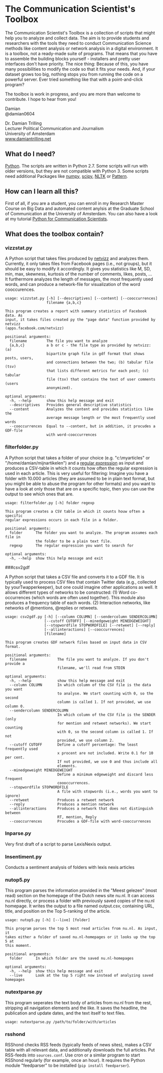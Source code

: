 # The Communication Scientist's Toolbox

The Communication Scientist's Toolbox is a collection of scripts that might help you to analyze and collect data. The aim is to provide students and researchers with the tools they need to conduct Communication Science methods like content analysis or network analysis in a digital environment. It is a toolbox, not a ready-made suite of programs. That means that you have to assemble the building blocks yourself - installers and pretty user interfaces don't have priority. The nice thing: Because of this, you have many possibilities to modify the code so that it fits your needs. And, if your dataset grows too big, nothing stops you from running the code on a powerful server. Ever tried something like that with a point-and-click program?

The toolbox is work in progress, and you are more than welcome to contribute. I hope to hear from you!

Damian  
@damian0604

Dr. Damian Trilling  
Lecturer Political Communication and Journalism  
University of Amsterdam  
www.damiantrilling.net  


##  What do I need?

[Python](www.python.org). The scripts are written in Python 2.7. Some scripts will run with older versions, but they are not compatible with Python 3. Some scripts need additional Packages like [numpy](www.numpy.org), [scipy](www.scipy.org), [NLTK](www.nltk.org) or [Pattern](www.clips.ua.ac.be/pattern).


## How can I learn all this?

First of all, if you are a student, you can enroll in my Research Master Course on Big Data and automated content anylsis at the Graduate School of Communication at the University of Amsterdam. You can also have a look at my tutorial [Python for Communication Scientists](www.damiantrilling.net/downloads/py_for_cs.pdf).  

## What does the toolbox contain?

### vizzstat.py

A Python script that takes files produced by [netvizz](http://apps.facebook.com/netvizz) and analyzes them. Currently, it only takes files from Facebook pages (i.e., not groups), but it should be easy to modify it accordingly. It gives you statistics like M, SD, min, max, skewness, kurtosis of the number of comments, likes, posts, ...  
It furthermore analyzes the length of messages, the most frequently used words, and can produce a network-file for visualization of the word cooccurences. 

```
usage: vizzstat.py [-h] [--descriptives] [--content] [--cooccurrences]
                   filename {a,b,c}

This program creates a report with summary statistics of Facebook data. As
input, it takes files created py the "page data" function provided by netvizz
(apps.facebook.com/netvizz)

positional arguments:
  filename         The file you want to analyze
  {a,b,c}          a b or c - the file type as provided by netvizz: (a)
                   bipartite graph file in gdf format that shows posts, users,
                   and connections between the two; (b) tabular file (tsv)
                   that lists different metrics for each post; (c) tabular
                   file (tsv) that contains the text of user comments (users
                   anonymized).

optional arguments:
  -h, --help       show this help message and exit
  --descriptives   Provides general descriptive statistics
  --content        Analyzes the content and provides statistics like the
                   average message length or the most frequently used words
  --cooccurrences  Equal to --content, but in addition, it procudes a GDF-file
                   with word-cooccurrences
```

### filterfolder.py

A Python script that takes a folder of your choice (e.g. "c:\myarticles" or "/home/damian/mijnartikelen") and a [regular expression](http://en.wikipedia.org/wiki/Regular_expression) as input and produces a CSV-table in which it counts how often the regular expression is used in each article. This is very useful for filtering: Imagine you have a folder with 10.000 articles (they are assumed to be in plain text format, but you might be able to abuse the program for other formats) and you want to have a look at only those that are on a specific topic, then you can use the output to see which ones that are.

```
usage: filterfolder.py [-h] folder regexp

This program creates a CSV table in which it counts houw often a specific
regular expressions occurs in each file in a folder.

positional arguments:
  folder      The folder you want to analyze. The program assumes each file in
              the folder to be a plain text file.
  regexp      The regular expression you want to search for

optional arguments:
  -h, --help  show this help message and exit

```

###csv2gdf

A Python script that takes a CSV file and converts it to a GDF file. It is typically used to process CSV files that contain Twitter data (e.g., collected by yourTwapperkeeper), but one could imagine other applications as well.
It allows different types of networks to be constructed:
(1) Word co-occurrences (which words are often used together). This module also produces a frequency table of each words.
(2) Interaction networks, like networks of @mentions, @replies or retweets.


```
usage: csv2gdf.py [-h] [--column COLUMN] [--sendercolumn SENDERCOLUMN]
                  [--cutoff CUTOFF] [--minedgeweight MINEDGEWEIGHT]
                  [--stopwordfile STOPWORDFILE] [--retweet] [--reply]
                  [--allinteractions] [--cooccurrences]
                  [filename]

This program creates GDF network files based on input data in CSV format.

positional arguments:
  filename              The file you want to analyze. If you don't provide a
                        filename, we'll read from STDIN

optional arguments:
  -h, --help            show this help message and exit
  --column COLUMN       In which column of the CSV file is the data you want
                        to analyse. We start counting with 0, so the second
                        column is called 1. If not provided, we use column 0.
  --sendercolumn SENDERCOLUMN
                        In which column of the CSV file is the SENDER (only
                        for mention and retweet networks). We start counting
                        with 0, so the second column is called 1. If not
                        provided, we use column 2.
  --cutoff CUTOFF       Define a cutoff percentage: The least frequently used
                        x procent are not included. Write 0.1 for 10 per cent.
                        If not provided, we use 0 and thus include all
                        elements.
  --minedgeweight MINEDGEWEIGHT
                        Define a minimum edgeweight and discard less frequent
                        coooccurrences.
  --stopwordfile STOPWORDFILE
                        A file with stopwords (i.e., words you want to ignore)
  --retweet             Produces a retweet network
  --reply               Produces a mention network
  --allinteractions     Produces a network that does not distinguish between
                        RT, mention, Reply
  --cooccurrences       Procudes a GDF-file with word-cooccurrences
```

### lnparse.py

Very first draft of a script to parse LexisNexis output. 


### lnsentiment.py

Conducts a sentiment analysis of folders with lexis nexis articles



### nutop5.py

This program parses the information provided in the "Meest gelezen" (most read) section on the homepage of the Dutch news site nu.nl. It can access nu.nl directly, or process a folder with previously saved copies of the nu.nl homepage. It writes the output to a file named output.csv, containing URL, title, and position on the Top 5-ranking of the article.


```
usage: nutop5.py [-h] [--live] [folder]

This program parses the top 5 most read articles from nu.nl. As input, it
takes either a folder of saved nu.nl-homepages or it looks up the top 5 at
this moment.

positional arguments:
  folder      In which folder are the saved nu.nl-homepages

optional arguments:
  -h, --help  show this help message and exit
  --live      Look at the top 5 right now instead of analyzing saved homepages
```

### nutextparse.py

This program seperates the text body of articles from nu.nl from the rest, stripping all navigation elements and the like. It saves the headline, the publication and update dates, and the text itself to text files.

```
usage: nutextparse.py /path/to/folder/with/articles

```


### rsshond

RSShond checks RSS feeds (typically feeds of news sites), makes a CSV table with all relevant data, and additionally downloads the full articles. Put RSS-feeds into `sources.conf`. Use cron or a similar program to start RSShond regularly (for example, once an hour). 
It requires the Python module "feedparser" to be installed (`pip install feedparser`).